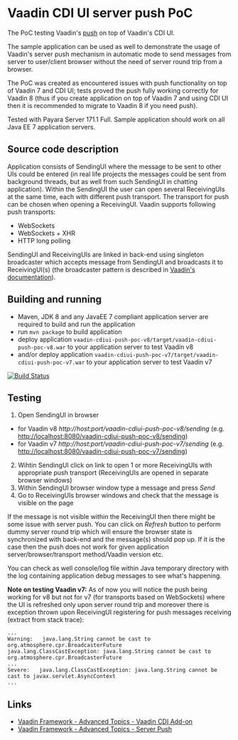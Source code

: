# Vaadin CDI UI server push PoC

The PoC testing Vaadin's [push](https://vaadin.com/docs/-/part/framework/advanced/advanced-push.html) on top of Vaadin's CDI UI.

The sample application can be used as well to demonstrate the usage of Vaadin's server push mechanism in automatic mode
to send messages from server to user/client browser without the need of server round trip from a browser.

The PoC was created as encountered issues with push functionality on top of Vaadin 7 and CDI UI; 
tests proved the push fully working correctly for Vaadin 8 (thus if you create application on top of Vaadin 7 and using CDI UI then
it is recommended to migrate to Vaadin 8 if you need push).

Tested with Payara Server 171.1 Full. Sample application should work on all Java EE 7
application servers.


## Source code description

Application consists of SendingUI where the message to be sent to other UIs could be entered
 (in real life projects the messages could be sent from background threads, but as well
 from such SendingUI in chatting application).
Within the SendingUI the user can open several ReceivingUIs at the same time, each with different push transport. 
The transport for push can be chosen when opening a ReceivingUI. Vaadin supports following push transports:
- WebSockets
- WebSockets + XHR
- HTTP long polling

SendingUI and ReceivingUIs are linked in back-end using singleton broadcaster
 which accepts message from SendingUI and broadcasts it to ReceivingUI(s)
 (the broadcaster pattern is described in
 [Vaadin's documentation](https://vaadin.com/docs7/-/part7/framework/advanced/advanced-push.html#advanced.push.pusharound.broadcaster)).


## Building and running

- Maven, JDK 8 and any JavaEE 7 compliant application server are required to build and run the application
- run `mvn package` to build application
- deploy application `vaadin-cdiui-push-poc-v8/target/vaadin-cdiui-push-poc-v8.war` to your application server to test Vaadin v8
- and/or deploy application `vaadin-cdiui-push-poc-v7/target/vaadin-cdiui-push-poc-v7.war` to your application server to test Vaadin v7

[![Build Status](https://travis-ci.org/bienjaroslav/vaadin-cdiui-push-poc.svg?branch=master)](https://travis-ci.org/bienjaroslav/vaadin-cdiui-push-poc)

## Testing

1. Open SendingUI in browser
  * for Vaadin v8 *http://host:port/vaadin-cdiui-push-poc-v8/sending* (e.g. <http://localhost:8080/vaadin-cdiui-push-poc-v8/sending>)
  * for Vaadin v7 *http://host:port/vaadin-cdiui-push-poc-v7/sending* (e.g. <http://localhost:8080/vaadin-cdiui-push-poc-v7/sending>)
2. Wihtin SendingUI click on link to open 1 or more ReceivingUIs with appropriate push transport (ReceivingUIs are opened in separate browser windows)
3. Within SendingUI browser window type a message and press *Send*
4. Go to ReceivingUIs browser windows and check that the message is visible on the page

If the message is not visible within the ReceivingUI then there might be some issue with server push. You can click on *Refresh* button to perform
dummy server round trip which will ensure the browser state is synchronized with back-end and the message(s) should pop up. If it is the case then the
push does not work for given application server/browser/transport method/Vaadin version etc.

You can check as well console/log file within Java temporary directory with the log containing application debug messages to see what's happening.

**Note on testing Vaadin v7:**
As of now you will notice the push being working for v8 but not for v7 (for transports based on WebSockets)
 where the UI is refreshed only upon server round trip and moreover there is exception thrown
upon ReceivingUI registering for push messages receiving (extract from stack trace):

```
...
Warning:   java.lang.String cannot be cast to org.atmosphere.cpr.BroadcasterFuture
java.lang.ClassCastException: java.lang.String cannot be cast to org.atmosphere.cpr.BroadcasterFuture
...
Severe:   java.lang.ClassCastException: java.lang.String cannot be cast to javax.servlet.AsyncContext
...
```


## Links
- [Vaadin Framework - Advanced Topics - Vaadin CDI Add-on](https://vaadin.com/docs/-/part/framework/advanced/advanced-cdi.html)
- [Vaadin Framework - Advanced Topics - Server Push](https://vaadin.com/docs/-/part/framework/advanced/advanced-push.html)

